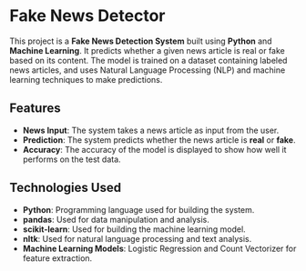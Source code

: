 
# Fake News Detector

This project is a **Fake News Detection System** built using **Python** and **Machine Learning**. It predicts whether a given news article is real or fake based on its content. The model is trained on a dataset containing labeled news articles, and uses Natural Language Processing (NLP) and machine learning techniques to make predictions.

## Features

- **News Input**: The system takes a news article as input from the user.
- **Prediction**: The system predicts whether the news article is **real** or **fake**.
- **Accuracy**: The accuracy of the model is displayed to show how well it performs on the test data.
  
## Technologies Used

- **Python**: Programming language used for building the system.
- **pandas**: Used for data manipulation and analysis.
- **scikit-learn**: Used for building the machine learning model.
- **nltk**: Used for natural language processing and text analysis.
- **Machine Learning Models**: Logistic Regression and Count Vectorizer for feature extraction.


